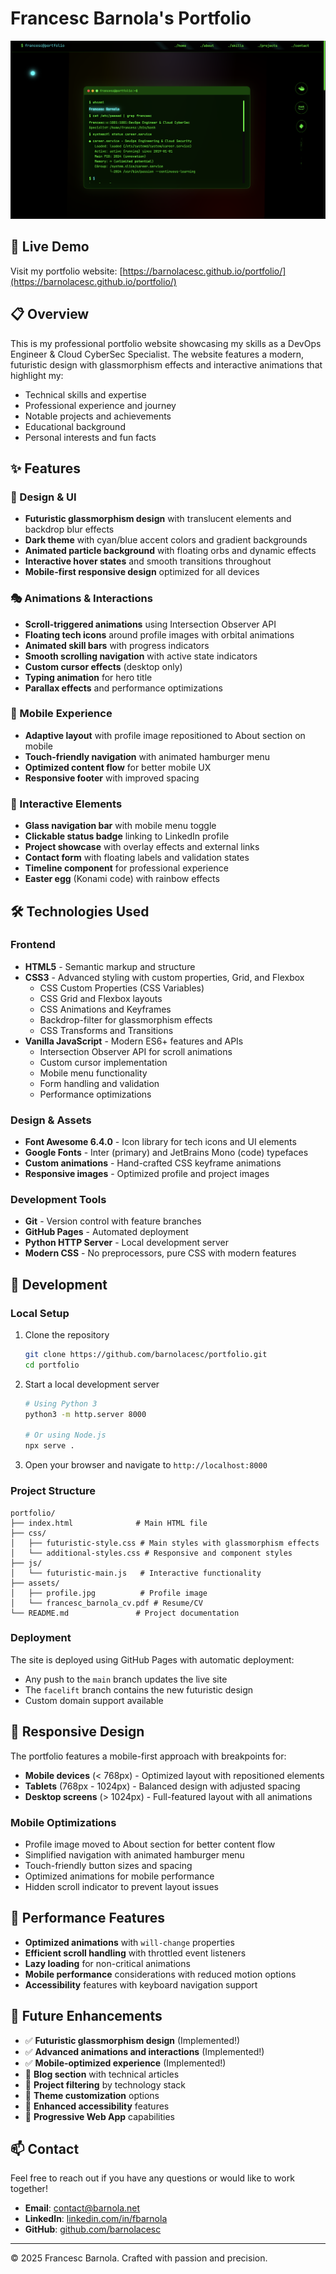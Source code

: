 # Francesc Barnola's Portfolio

![Matrix Terminal Portfolio Screenshot](matrix-portfolio.png)

## 🚀 Live Demo

Visit my portfolio website: [https://barnolacesc.github.io/portfolio/](https://barnolacesc.github.io/portfolio/)

## 📋 Overview

This is my professional portfolio website showcasing my skills as a DevOps Engineer & Cloud CyberSec Specialist. The website features a modern, futuristic design with glassmorphism effects and interactive animations that highlight my:

- Technical skills and expertise
- Professional experience and journey
- Notable projects and achievements
- Educational background
- Personal interests and fun facts

## ✨ Features

### 🎨 Design & UI
- **Futuristic glassmorphism design** with translucent elements and backdrop blur effects
- **Dark theme** with cyan/blue accent colors and gradient backgrounds
- **Animated particle background** with floating orbs and dynamic effects
- **Interactive hover states** and smooth transitions throughout
- **Mobile-first responsive design** optimized for all devices

### 🎭 Animations & Interactions
- **Scroll-triggered animations** using Intersection Observer API
- **Floating tech icons** around profile images with orbital animations
- **Animated skill bars** with progress indicators
- **Smooth scrolling navigation** with active state indicators
- **Custom cursor effects** (desktop only)
- **Typing animation** for hero title
- **Parallax effects** and performance optimizations

### 📱 Mobile Experience
- **Adaptive layout** with profile image repositioned to About section on mobile
- **Touch-friendly navigation** with animated hamburger menu
- **Optimized content flow** for better mobile UX
- **Responsive footer** with improved spacing

### 🔧 Interactive Elements
- **Glass navigation bar** with mobile menu toggle
- **Clickable status badge** linking to LinkedIn profile
- **Project showcase** with overlay effects and external links
- **Contact form** with floating labels and validation states
- **Timeline component** for professional experience
- **Easter egg** (Konami code) with rainbow effects

## 🛠️ Technologies Used

### Frontend
- **HTML5** - Semantic markup and structure
- **CSS3** - Advanced styling with custom properties, Grid, and Flexbox
  - CSS Custom Properties (CSS Variables)
  - CSS Grid and Flexbox layouts
  - CSS Animations and Keyframes
  - Backdrop-filter for glassmorphism effects
  - CSS Transforms and Transitions
- **Vanilla JavaScript** - Modern ES6+ features and APIs
  - Intersection Observer API for scroll animations
  - Custom cursor implementation
  - Mobile menu functionality
  - Form handling and validation
  - Performance optimizations

### Design & Assets
- **Font Awesome 6.4.0** - Icon library for tech icons and UI elements
- **Google Fonts** - Inter (primary) and JetBrains Mono (code) typefaces
- **Custom animations** - Hand-crafted CSS keyframe animations
- **Responsive images** - Optimized profile and project images

### Development Tools
- **Git** - Version control with feature branches
- **GitHub Pages** - Automated deployment
- **Python HTTP Server** - Local development server
- **Modern CSS** - No preprocessors, pure CSS with modern features

## 🔧 Development

### Local Setup

1. Clone the repository
   ```bash
   git clone https://github.com/barnolacesc/portfolio.git
   cd portfolio
   ```

2. Start a local development server
   ```bash
   # Using Python 3
   python3 -m http.server 8000
   
   # Or using Node.js
   npx serve .
   ```

3. Open your browser and navigate to `http://localhost:8000`

### Project Structure
```
portfolio/
├── index.html              # Main HTML file
├── css/
│   ├── futuristic-style.css # Main styles with glassmorphism effects
│   └── additional-styles.css # Responsive and component styles
├── js/
│   └── futuristic-main.js   # Interactive functionality
├── assets/
│   ├── profile.jpg          # Profile image
│   └── francesc_barnola_cv.pdf # Resume/CV
└── README.md               # Project documentation
```

### Deployment

The site is deployed using GitHub Pages with automatic deployment:
- Any push to the `main` branch updates the live site
- The `facelift` branch contains the new futuristic design
- Custom domain support available

## 📱 Responsive Design

The portfolio features a mobile-first approach with breakpoints for:
- **Mobile devices** (< 768px) - Optimized layout with repositioned elements
- **Tablets** (768px - 1024px) - Balanced design with adjusted spacing
- **Desktop screens** (> 1024px) - Full-featured layout with all animations

### Mobile Optimizations
- Profile image moved to About section for better content flow
- Simplified navigation with animated hamburger menu
- Touch-friendly button sizes and spacing
- Optimized animations for mobile performance
- Hidden scroll indicator to prevent layout issues

## 🎯 Performance Features

- **Optimized animations** with `will-change` properties
- **Efficient scroll handling** with throttled event listeners
- **Lazy loading** for non-critical animations
- **Mobile performance** considerations with reduced motion options
- **Accessibility** features with keyboard navigation support

## 🔮 Future Enhancements

- ✅ **Futuristic glassmorphism design** (Implemented!)
- ✅ **Advanced animations and interactions** (Implemented!)
- ✅ **Mobile-optimized experience** (Implemented!)
- 🔄 **Blog section** with technical articles
- 🔄 **Project filtering** by technology stack
- 🔄 **Theme customization** options
- 🔄 **Enhanced accessibility** features
- 🔄 **Progressive Web App** capabilities

## 📫 Contact

Feel free to reach out if you have any questions or would like to work together!

- **Email**: [contact@barnola.net](mailto:contact@barnola.net)
- **LinkedIn**: [linkedin.com/in/fbarnola](https://linkedin.com/in/fbarnola)
- **GitHub**: [github.com/barnolacesc](https://github.com/barnolacesc)

---

© 2025 Francesc Barnola. Crafted with passion and precision. 